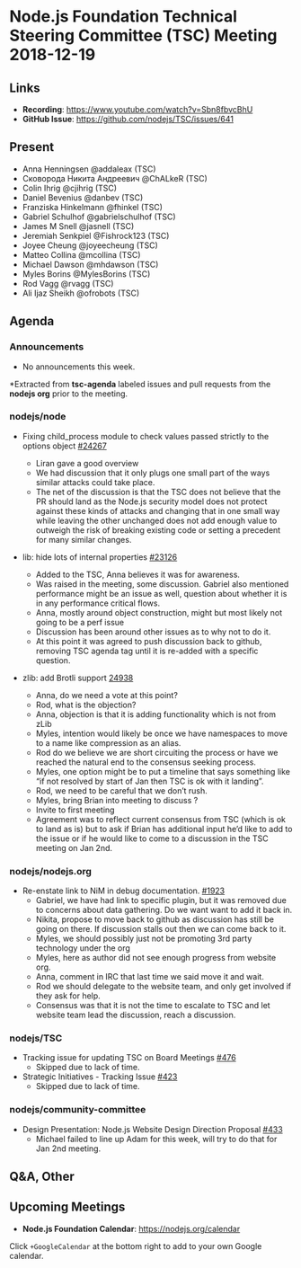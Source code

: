 # Node.js Foundation Technical Steering Committee (TSC) Meeting 2018-12-19

## Links

* **Recording**:  <https://www.youtube.com/watch?v=Sbn8fbvcBhU>
* **GitHub Issue**: <https://github.com/nodejs/TSC/issues/641>

## Present

* Anna Henningsen @addaleax (TSC)
* Сковорода Никита Андреевич @ChALkeR (TSC)
* Colin Ihrig @cjihrig (TSC)
* Daniel Bevenius @danbev (TSC)
* Franziska Hinkelmann @fhinkel (TSC)
* Gabriel Schulhof @gabrielschulhof (TSC)
* James M Snell @jasnell (TSC)
* Jeremiah Senkpiel @Fishrock123 (TSC)
* Joyee Cheung @joyeecheung (TSC)
* Matteo Collina @mcollina (TSC)
* Michael Dawson @mhdawson (TSC)
* Myles Borins @MylesBorins (TSC)
* Rod Vagg @rvagg (TSC)
* Ali Ijaz Sheikh @ofrobots (TSC)

## Agenda

### Announcements

* No announcements this week.

\*Extracted from **tsc-agenda** labeled issues and pull requests from the **nodejs org** prior to the meeting.

### nodejs/node

* Fixing child\_process module to check values passed strictly to the options object [#24267](https://github.com/nodejs/node/pull/24267)
  * Liran gave a good overview
  * We had discussion that it only plugs one small part of the ways similar attacks could take
    place.
  * The net of the discussion is that the TSC does not believe that the PR should land as
    the Node.js security model does not protect against these kinds of attacks and changing that
    in one small way while leaving the other unchanged does not add enough value to outweigh
    the risk of breaking existing code or setting a precedent for many similar changes.

* lib: hide lots of internal properties [#23126](https://github.com/nodejs/node/pull/23126)
  * Added to the TSC, Anna believes it was for awareness.
  * Was raised in the meeting, some discussion. Gabriel also mentioned performance might be
    an issue as well, question about whether it is in any performance critical flows.
  * Anna, mostly around object construction, might but most likely not going to be a perf issue
  * Discussion has been around other issues as to why not to do it.
  * At this point it was agreed to push discussion back to github, removing TSC agenda tag
    until it is re-added with a specific question.

* zlib: add Brotli support [24938](https://github.com/nodejs/node/pull/24938)
  * Anna, do we need a vote at this point?
  * Rod, what is the objection?
  * Anna, objection is that it is adding functionality which is not from zLib
  * Myles, intention would likely be once we have namespaces to move to a name like
    compression as an alias.
  * Rod do we believe we are short circuiting the process or have we reached the natural end
    to the consensus seeking process.
  * Myles, one option might be to put a timeline that says something like “if not resolved by
    start of Jan then TSC is ok with it landing”.
  * Rod, we need to be careful that we don’t rush.
  * Myles, bring Brian into meeting to discuss ?
  * Invite to first meeting
  * Agreement was to reflect current consensus from TSC (which is ok to land as is) but to ask if
    Brian has additional input he’d like to add to the issue or if he would like to come to a
    discussion in the TSC meeting on Jan 2nd.

### nodejs/nodejs.org

* Re-enstate link to NiM in debug documentation. [#1923](https://github.com/nodejs/nodejs.org/issues/1923)
  * Gabriel, we have had link to specific plugin, but it was removed due to concerns about
    data gathering. Do we want want to add it back in.
  * Nikita, propose to move back to github as discussion has still be going on there. If discussion
    stalls out then we can come back to it.
  * Myles, we should possibly just not be promoting 3rd party technology under the org
  * Myles, here as author did not see enough progress from website org.
  * Anna, comment in IRC that last time we said move it and wait.
  * Rod we should delegate to the website team, and only get involved if they ask for help.
  * Consensus was that it is not the time to escalate to TSC and let website team lead the
    discussion, reach a discussion.

### nodejs/TSC

* Tracking issue for updating TSC on Board Meetings [#476](https://github.com/nodejs/TSC/issues/476)
  * Skipped due to lack of time.
* Strategic Initiatives - Tracking Issue [#423](https://github.com/nodejs/TSC/issues/423)
  * Skipped due to lack of time.

### nodejs/community-committee

* Design Presentation: Node.js Website Design Direction Proposal [#433](https://github.com/nodejs/community-committee/issues/433)
  * Michael failed to line up Adam for this week, will try to do that for Jan 2nd meeting.

## Q\&A, Other

## Upcoming Meetings

* **Node.js Foundation Calendar**: <https://nodejs.org/calendar>

Click `+GoogleCalendar` at the bottom right to add to your own Google calendar.
